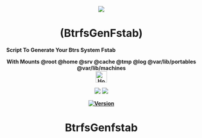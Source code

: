 <p align="center">
  <img src="https://i.postimg.cc/JhMRf2RZ/claudemods-03-17-2025.gif">
</p>

<h1 align="center">(BtrfsGenFstab)</h1>

<strong>Script To Generate Your Btrs System Fstab 
<div align="center">
With Mounts @root @home @srv @cache @tmp @log @var/lib/portables @var/lib/machines<strong>

 
<div align="center">
  <a href="https://www.deepseek.com/" target="_blank">
    <img alt="Homepage" src="https://i.postimg.cc/Hs2vbbZ8/Deep-Seek-Homepage.png" style="height: 30px; width: auto;">
  </a>


  <a href="https://archlinux.org/" target="_blank"><img src="https://img.shields.io/badge/OS-Arch-0000FF?style=for-the-badge&logo=linux" /></a>
<a href="https://cachyos.org/" target="_blank"><img src="https://img.shields.io/badge/DISTRO-CachyOS-00FFFF?style=for-the-badge&logo=CachyOS" /></a>

  
[![Version](https://img.shields.io/github/v/release/claudemods/BtrfsGenfstab?color=FFD700&label=Latest%20Release&style=for-the-badge)](https://github.com/claudemods/BtrfsGenfstab/releases/tag/v1.0)



# BtrfsGenfstab

